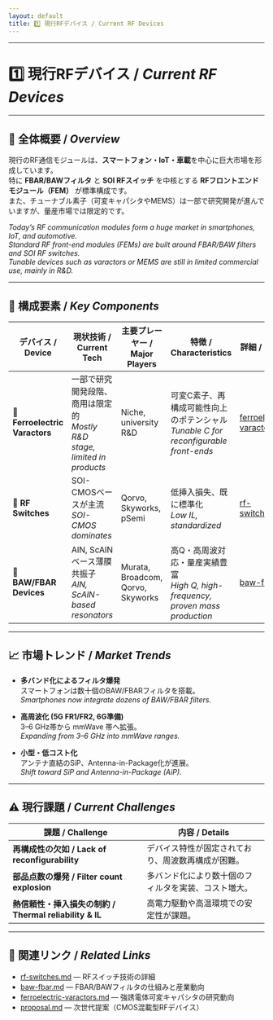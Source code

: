 ```yaml
---
layout: default
title: 1️⃣ 現行RFデバイス / Current RF Devices
---
```


---

# 1️⃣ 現行RFデバイス / *Current RF Devices*

---

## 📘 全体概要 / *Overview*  
現行のRF通信モジュールは、**スマートフォン・IoT・車載**を中心に巨大市場を形成しています。  
特に **FBAR/BAWフィルタ** と **SOI RFスイッチ** を中核とする **RFフロントエンドモジュール（FEM）** が標準構成です。  
また、チューナブル素子（可変キャパシタやMEMS）は一部で研究開発が進んでいますが、量産市場では限定的です。  

*Today’s RF communication modules form a huge market in smartphones, IoT, and automotive.  
Standard RF front-end modules (FEMs) are built around FBAR/BAW filters and SOI RF switches.  
Tunable devices such as varactors or MEMS are still in limited commercial use, mainly in R&D.*  

---

## 🔑 構成要素 / *Key Components*  

| デバイス / Device | 現状技術 / Current Tech | 主要プレーヤー / Major Players | 特徴 / Characteristics | 詳細 / Details |
|---|---|---|---|---|
| 🧩 **Ferroelectric Varactors** | 一部で研究開発段階、商用は限定的<br>*Mostly R&D stage, limited in products* | Niche, university R&D | 可変C素子、再構成可能性向上のポテンシャル<br>*Tunable C for reconfigurable front-ends* | [ferroelectric-varactors.md](./ferroelectric-varactors.md) |
| 🔀 **RF Switches** | SOI-CMOSベースが主流<br>*SOI-CMOS dominates* | Qorvo, Skyworks, pSemi | 低挿入損失、既に標準化<br>*Low IL, standardized* | [rf-switches.md](./rf-switches.md) |
| 📡 **BAW/FBAR Devices** | AlN, ScAlNベース薄膜共振子<br>*AlN, ScAlN-based resonators* | Murata, Broadcom, Qorvo, Skyworks | 高Q・高周波対応・量産実績豊富<br>*High Q, high-frequency, proven mass production* | [baw-fbar.md](./baw-fbar.md) |

---

## 📈 市場トレンド / *Market Trends*  

- **多バンド化によるフィルタ爆発**  
  スマートフォンは数十個のBAW/FBARフィルタを搭載。  
  *Smartphones now integrate dozens of BAW/FBAR filters.*  

- **高周波化 (5G FR1/FR2, 6G準備)**  
  3–6 GHz帯から mmWave 帯へ拡張。  
  *Expanding from 3–6 GHz into mmWave ranges.*  

- **小型・低コスト化**  
  アンテナ直結のSiP、Antenna-in-Package化が進展。  
  *Shift toward SiP and Antenna-in-Package (AiP).*  

---

## ⚠️ 現行課題 / *Current Challenges*  

| 課題 / Challenge | 内容 / Details |
|---|---|
| **再構成性の欠如 / Lack of reconfigurability** | デバイス特性が固定されており、周波数再構成が困難。 |
| **部品点数の爆発 / Filter count explosion** | 多バンド化により数十個のフィルタを実装、コスト増大。 |
| **熱信頼性・挿入損失の制約 / Thermal reliability & IL** | 高電力駆動や高温環境での安定性が課題。 |

---

## 🔗 関連リンク / *Related Links*  

- [rf-switches.md](./rf-switches.md) — RFスイッチ技術の詳細  
- [baw-fbar.md](./baw-fbar.md) — FBAR/BAWフィルタの仕組みと産業動向  
- [ferroelectric-varactors.md](./ferroelectric-varactors.md) — 強誘電体可変キャパシタの研究動向  
- [proposal.md](./proposal.md) — 次世代提案（CMOS混載型RFデバイス）
